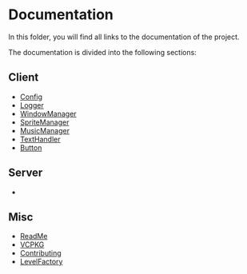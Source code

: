 # Documentation

In this folder, you will find all links to the documentation of the project.

The documentation is divided into the following sections:

## Client

- [Config](Misc/Config.md)
- [Logger](Misc/Logger.md)
- [WindowManager](Client/WindowManager.md)
- [SpriteManager](Client/SpriteManager.md)
- [MusicManager](Client/MusicManager.md)
- [TextHandler](Client/TextHandler.md)
- [Button](Client/Button.md)

## Server

- [](Server/.md)

## Misc

- [ReadMe](../README.md)
- [VCPKG](Misc/VCPKG.md)
- [Contributing](Misc/Contributing.md)
- [LevelFactory](Misc/LevelFactory.md)
